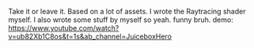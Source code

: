 Take it or leave it.
Based on a lot of assets.
I wrote the Raytracing shader myself.
I also wrote some stuff by myself so yeah. funny bruh.
demo: https://www.youtube.com/watch?v=ub82Xb1C8os&t=1s&ab_channel=JuiceboxHero
